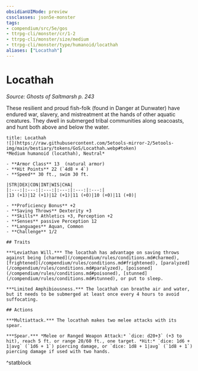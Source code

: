 ```yaml
---
obsidianUIMode: preview
cssclasses: json5e-monster
tags:
- compendium/src/5e/gos
- ttrpg-cli/monster/cr/1-2
- ttrpg-cli/monster/size/medium
- ttrpg-cli/monster/type/humanoid/locathah
aliases: ["Locathah"]
---
```

# Locathah
*Source: Ghosts of Saltmarsh p. 243*  

These resilient and proud fish-folk (found in Danger at Dunwater) have endured war, slavery, and mistreatment at the hands of other aquatic creatures. They dwell in submerged tribal communities along seacoasts, and hunt both above and below the water.

```ad-statblock
title: Locathah
![](https://raw.githubusercontent.com/5etools-mirror-2/5etools-img/main/bestiary/tokens/GoS/Locathah.webp#token)
*Medium humanoid (locathah), Neutral*

- **Armor Class** 13  (natural armor)
- **Hit Points** 22 (`4d8 + 4`)
- **Speed** 30 ft., swim 30 ft.

|STR|DEX|CON|INT|WIS|CHA|
|:---:|:---:|:---:|:---:|:---:|:---:|
|13 (+1)|12 (+1)|12 (+1)|11 (+0)|10 (+0)|11 (+0)|

- **Proficiency Bonus** +2
- **Saving Throws** Dexterity +3
- **Skills** Athletics +3, Perception +2
- **Senses** passive Perception 12
- **Languages** Aquan, Common
- **Challenge** 1/2

## Traits

***Leviathan Will.*** The locathah has advantage on saving throws against being [charmed](/compendium/rules/conditions.md#charmed), [frightened](/compendium/rules/conditions.md#frightened), [paralyzed](/compendium/rules/conditions.md#paralyzed), [poisoned](/compendium/rules/conditions.md#poisoned), [stunned](/compendium/rules/conditions.md#stunned), or put to sleep.

***Limited Amphibiousness.*** The locathah can breathe air and water, but it needs to be submerged at least once every 4 hours to avoid suffocating.

## Actions

***Multiattack.*** The locathah makes two melee attacks with its spear.

***Spear.*** *Melee or Ranged Weapon Attack:* `dice: d20+3` (+3 to hit), reach 5 ft. or range 20/60 ft., one target. *Hit:* `dice: 1d6 + 1|avg` (`1d6 + 1`) piercing damage, or `dice: 1d8 + 1|avg` (`1d8 + 1`) piercing damage if used with two hands.
```
^statblock